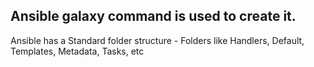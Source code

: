 ## Ansible galaxy command is used to create it.

Ansible has a Standard folder structure - Folders like Handlers, Default, Templates, Metadata, Tasks, etc
